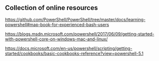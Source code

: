 
## Collection of online resources

https://github.com/PowerShell/PowerShell/tree/master/docs/learning-powershell#map-book-for-experienced-bash-users


https://blogs.msdn.microsoft.com/powershell/2017/06/09/getting-started-with-powershell-core-on-windows-mac-and-linux/




https://docs.microsoft.com/en-us/powershell/scripting/getting-started/cookbooks/basic-cookbooks-reference?view=powershell-5.1
